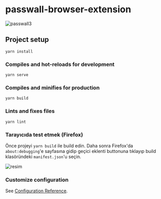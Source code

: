 # passwall-browser-extension

![passwall3](https://user-images.githubusercontent.com/22038798/79805312-81782f80-836e-11ea-9d5c-475177fb0beb.gif)


## Project setup
```
yarn install
```

### Compiles and hot-reloads for development
```
yarn serve
```

### Compiles and minifies for production
```
yarn build
```

### Lints and fixes files
```
yarn lint
```

### Tarayıcıda test etmek (Firefox)
Önce projeyi `yarn build` ile build edin. Daha sonra Firefox'da `about:debugging`'e sayfasına gidip geçici eklenti buttonuna tıklayıp build klasöründeki `manifest.json`'u seçin.

![resim](https://user-images.githubusercontent.com/22038798/79805204-4aa21980-836e-11ea-8f5f-da6361561bd2.png)

### Customize configuration
See [Configuration Reference](https://cli.vuejs.org/config/).
